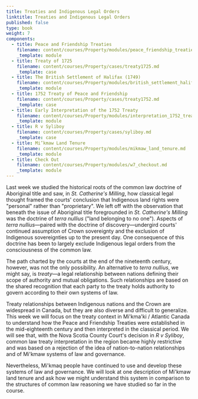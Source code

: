 ```yaml
---
title: Treaties and Indigenous Legal Orders
linktitle: Treaties and Indigenous Legal Orders
published: false
type: book
weight: 7
components:
  - title: Peace and Friendship Treaties
    filename: content/courses/Property/modules/peace_friendship_treaties.md
    _template: module
  - title: Treaty of 1725
    filename: content/courses/Property/cases/treaty1725.md
    _template: case
  - title: The British Settlement of Halifax (1749)
    filename: content/courses/Property/modules/british_settlement_halifax.md
    _template: module
  - title: 1752 Treaty of Peace and Friendship
    filename: content/courses/Property/cases/treaty1752.md
    _template: case
  - title: Early Interpretation of the 1752 Treaty
    filename: content/courses/Property/modules/interpretation_1752_treaty.md
    _template: module
  - title: R v Syliboy
    filename: content/courses/Property/cases/syliboy.md
    _template: case
  - title: Mi’kmaw Land Tenure
    filename: content/courses/Property/modules/mikmaw_land_tenure.md
    _template: module
  - title: Check Out
    filename: content/courses/Property/modules/w7_checkout.md
    _template: module
---
```




Last week we studied the historical roots of the common law doctrine of Aboriginal title and saw, in *St. Catherine's Milling*, how classical legal thought framed the courts' conclusion that Indigenous land rights were "personal" rather than "proprietary". We left off with the observation that beneath the issue of Aboriginal title foregrounded in *St. Catherine's Milling* was the doctrine of *terra nullius* ("land belonging to no one"). Aspects of *terra nullius*—paired with the doctrine of discovery—undergird courts' continued assumption of Crown sovereignty and the exclusion of Indigenous sovereignties up to the present day. One consequence of this doctrine has been to largely exclude Indigenous legal orders from the consciousness of the common law.

The path charted by the courts at the end of the nineteenth century, however, was not the only possibility. An alternative to *terra nullius*, we might say, is *treaty*—a legal relationship between nations defining their scope of authority and mutual obligations. Such relationships are based on the shared recognition that each party to the treaty holds authority to govern according to their own systems of law.

Treaty relationships between Indigenous nations and the Crown are widespread in Canada, but they are also diverse and difficult to generalize. This week we will focus on the treaty context in Mi'kma'ki / Atlantic Canada to understand how the Peace and Friendship Treaties were established in the mid-eighteenth century and then interpreted in the classical period. We will see that, with the Nova Scotia County Court's decision in *R v Syliboy*, common law treaty interpretation in the region became highly restrictive and was based on a rejection of the idea of nation-to-nation relationships and of Mi'kmaw systems of law and governance. 

Nevertheless, Mi'kmaq people have continued to use and develop these systems of law and governance. We will look at one description of Mi'kmaw land tenure and ask how we might understand this system in comparison to the structures of common law reasoning we have studied so far in the course. 
